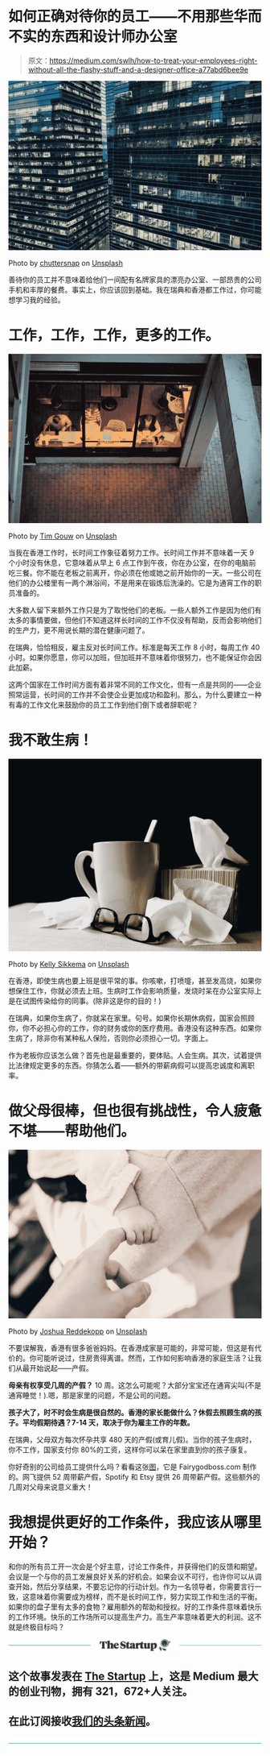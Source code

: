 # 如何正确对待你的员工——不用那些华而不实的东西和设计师办公室

> 原文：<https://medium.com/swlh/how-to-treat-your-employees-right-without-all-the-flashy-stuff-and-a-designer-office-a77abd6bee9e>

![](img/f0a1a807fd4be104d627586132a0a3ea.png)

Photo by [chuttersnap](https://unsplash.com/photos/_jFDQJfCTyA?utm_source=unsplash&utm_medium=referral&utm_content=creditCopyText) on [Unsplash](https://unsplash.com/search/photos/office?utm_source=unsplash&utm_medium=referral&utm_content=creditCopyText)

善待你的员工并不意味着给他们一间配有名牌家具的漂亮办公室、一部昂贵的公司手机和丰厚的餐费。事实上，你应该回到基础。我在瑞典和香港都工作过，你可能想学习我的经验。

# **工作，工作，工作，更多的工作。**

![](img/eaa96d6a3303326988917483446b5ea6.png)

Photo by [Tim Gouw](https://unsplash.com/photos/NSFG5sJYZgQ?utm_source=unsplash&utm_medium=referral&utm_content=creditCopyText) on [Unsplash](https://unsplash.com/search/photos/working-at-night?utm_source=unsplash&utm_medium=referral&utm_content=creditCopyText)

当我在香港工作时，长时间工作象征着努力工作。长时间工作并不意味着一天 9 个小时没有休息，它意味着从早上 6 点工作到午夜，你在办公室，在你的电脑前吃三餐。你不能在老板之前离开，你必须在他或她之前开始你的一天。一些公司在他们的办公楼里有一两个淋浴间，不是用来在锻炼后洗澡的。它是为通宵工作的职员准备的。

大多数人留下来额外工作只是为了取悦他们的老板。一些人额外工作是因为他们有太多的事情要做，但他们不知道这样长时间的工作不仅没有帮助，反而会影响他们的生产力，更不用说长期的潜在健康问题了。

在瑞典，恰恰相反，雇主反对长时间工作。标准是每天工作 8 小时，每周工作 40 小时。如果你愿意，你可以加班，但加班并不意味着你很努力，也不能保证你会因此加薪。

这两个国家在工作时间方面有着非常不同的工作文化，但有一点是共同的——企业照常运营，长时间的工作并不会使企业更加成功和盈利。那么，为什么要建立一种有毒的工作文化来鼓励你的员工工作到他们倒下或者辞职呢？

# **我不敢生病！**

![](img/55a2ec3f10b44a9eb26aaeada2083f40.png)

Photo by [Kelly Sikkema](https://unsplash.com/photos/RmByg5kFfQg?utm_source=unsplash&utm_medium=referral&utm_content=creditCopyText) on [Unsplash](https://unsplash.com/search/photos/sick?utm_source=unsplash&utm_medium=referral&utm_content=creditCopyText)

在香港，即使生病也要上班是很平常的事。你咳嗽，打喷嚏，甚至发高烧，如果你想保住工作，你就必须去上班。生病时工作会影响质量，发烧时呆在办公室实际上是在试图传染给你的同事。(除非这是你的目的！)

在瑞典，如果你生病了，你就呆在家里。句号。如果你长期休病假，国家会照顾你，你不必担心你的工作，你的财务或你的医疗费用。香港没有这种东西。如果你生病了，除非你有某种私人保险，否则你必须担心一切。字面上。

作为老板你应该怎么做？首先也是最重要的，要体贴。人会生病。其次，试着提供比法律规定更多的东西。你猜怎么着——额外的带薪病假可以提高忠诚度和离职率。

# 做父母很棒，但也很有挑战性，令人疲惫不堪——帮助他们。

![](img/7a60ddaff796307bee24c18b19e90ddc.png)

Photo by [Joshua Reddekopp](https://unsplash.com/photos/qLFJKFBppPM?utm_source=unsplash&utm_medium=referral&utm_content=creditCopyText) on [Unsplash](https://unsplash.com/search/photos/baby?utm_source=unsplash&utm_medium=referral&utm_content=creditCopyText)

不要误解我，香港有很多爸爸妈妈。在香港成家是可能的，非常可能，但这是有代价的。你可能听说过，住房贵得离谱。然而，工作如何影响香港的家庭生活？让我们从最开始说起——产假。

**母亲有权享受几周的产假？**
10 周。这怎么可能呢？大部分宝宝还在通宵尖叫(不是通宵睡觉！).嗯，那是家里的问题，不是公司的问题。

**孩子大了，时不时会生病是很自然的。香港的家长能做什么？休假去照顾生病的孩子。平均假期待遇？7-14 天，取决于你为雇主工作的年数。**

在瑞典，父母双方每次怀孕共享 480 天的产假(或育儿假)。当你的孩子生病时，你不工作，国家支付你 80%的工资，这样你可以呆在家里直到你的孩子康复。

你好奇别的公司给员工提供什么吗？看看这张[图](https://fairygodboss.com/maternity-leave-resource-center)，它是 Fairygodboss.com 制作的。网飞提供 52 周带薪产假，Spotify 和 Etsy 提供 26 周带薪产假。这些额外的几周对父母来说意义重大！

# 我想提供更好的工作条件，我应该从哪里开始？

和你的所有员工开一次会是个好主意，讨论工作条件，并获得他们的反馈和期望。会议是一个与你的员工发展良好关系的好机会。如果会议不可行，也许你可以从调查开始，然后分享结果，不要忘记你的行动计划。作为一名领导者，你需要言行一致，这意味着你需要成为榜样，而不是长时间工作，努力实现工作和生活的平衡。如果你的盘子里有太多的食物？雇用额外的帮助和授权。好的工作条件意味着快乐的工作环境。快乐的工作场所可以提高生产力。高生产率意味着更大的利润。这不就是终极目标吗？

[![](img/308a8d84fb9b2fab43d66c117fcc4bb4.png)](https://medium.com/swlh)

## 这个故事发表在 [The Startup](https://medium.com/swlh) 上，这是 Medium 最大的创业刊物，拥有 321，672+人关注。

## 在此订阅接收[我们的头条新闻](http://growthsupply.com/the-startup-newsletter/)。

[![](img/b0164736ea17a63403e660de5dedf91a.png)](https://medium.com/swlh)